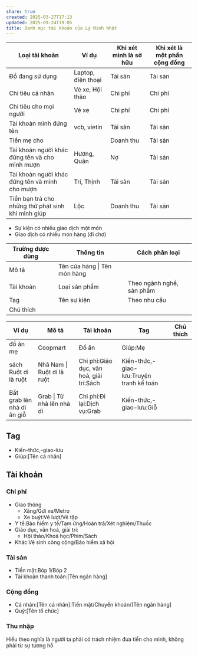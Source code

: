 ```yaml
---
share: true
created: 2025-03-27T17:13
updated: 2025-09-24T19:05
title: Danh mục tài khoản của Lý Minh Nhật
---
```

| Loại tài khoản                                     | Ví dụ              | Khi xét mình là sở hữu | Khi xét là một phần cộng đồng |
| -------------------------------------------------- | ------------------ | ---------------------- | ----------------------------- |
| Đồ đang sử dụng                                    | Laptop, điện thoại | Tài sản                | Tài sản                       |
| Chi tiêu cá nhân                                   | Vé xe, Hội thảo    | Chi phí                | Chi phí                       |
| Chi tiêu cho mọi người                             | Vé xe              | Chi phí                | Chi phí                       |
| Tài khoản mình đứng tên                            | vcb, vietin        | Tài sản                | Tài sản                       |
| Tiền mẹ cho                                        |                    | Doanh thu              | Tài sản                       |
| Tài khoản người khác đứng tên và cho mình mượn     | Hương, Quân        | Nợ                     | Tài sản                       |
| Tài khoản người khác đứng tên và mình cho mượn     | Trí, Thịnh         | Tài sản                | Tài sản                       |
| Tiền bạn trả cho những thứ phát sinh khi mình giúp | Lộc                | Doanh thu              | Tài sản                       |

- Sự kiện có nhiều giao dịch một món
- Giao dịch có nhiều món hàng (đi chợ)

| Trường được dùng | Thông tin                    | Cách phân loại            |
| ---------------- | ---------------------------- | ------------------------- |
| Mô tả            | Tên cửa hàng \| Tên món hàng |                           |
| Tài khoản        | Loại sản phẩm                | Theo ngành nghề, sản phẩm |
| Tag              | Tên sự kiện                  | Theo nhu cầu              |
| Chú thích        |                              |                           |

| Ví dụ                      | Mô tả                      | Tài khoản                                | Tag                                      | Chú thích |
| -------------------------- | -------------------------- | ---------------------------------------- | ---------------------------------------- | --------- |
| đồ ăn mẹ                   | Coopmart                   | Đồ ăn                                    | Giúp:Mẹ                                  |           |
| sách Ruột ơi là ruột       | Nhã Nam \| Ruột ơi là ruột | Chi phí:Giáo dục, văn hoá, giải trí:Sách | Kiến-thức,-giao-lưu:Truyện tranh kế toán |           |
| Bắt grab lên nhà dì ăn giỗ | Grab \| Từ nhà lên nhà dì  | Chi phí:Đi lại:Dịch vụ:Grab              | Kiến-thức,-giao-lưu:Giỗ                  |           |

## Tag
- Kiến-thức,-giao-lưu
- Giúp:[Tên cá nhân]

## Tài khoản
### Chi phí
- Giao thông
	- Xăng/Gửi xe/Metro
	- Xe buýt:Vé lượt/Vé tập
- Y tế:Bảo hiểm y tế/Tạm ứng/Hoàn trả/Xét nghiệm/Thuốc        
- Giáo dục, văn hoá, giải trí:
	- Hội thảo/Khoá học/Phim/Sách
- Khác:Vệ sinh công cộng/Bảo hiểm xã hội

### Tài sản
- Tiền mặt:Bóp 1/Bóp 2
- Tài khoản thanh toán:[Tên ngân hàng]

### Cộng đồng
- Cá nhân:[Tên cá nhân]:Tiền mặt/Chuyển khoản/[Tên ngân hàng]
- Quỹ:[Tên tổ chức]

### Thu nhập
Hiểu theo nghĩa là người ta phải có trách nhiệm đưa tiền cho mình, không phải từ sự tương hỗ